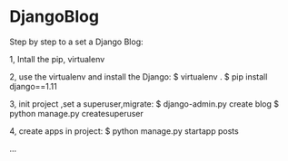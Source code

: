# DjangoBlog

Step by step to a set a Django Blog:

1, Intall the pip, virtualenv

2, use the virtualenv and install the Django:
	$ virtualenv . 
	$ pip install django==1.11

3, init project ,set a superuser,migrate:
	$ django-admin.py create blog
	$ python manage.py createsuperuser
	

4, create apps in project:
	$ python manage.py startapp posts

...


